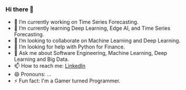 ### Hi there 👋

- 🔭 I’m currently working on Time Series Forecasting.
- 🌱 I’m currently learning Deep Learning, Edge AI, and Time Series Forecasting.
- 👯 I’m looking to collaborate on Machine Learning and Deep Learning.
- 🤔 I’m looking for help with Python for Finance.
- 💬 Ask me about Software Engineering, Machine Learning, Deep Learning and Big Data.
- 📫 How to reach me: [LinkedIn](https://www.linkedin.com/in/shrikant-naidu)
- 😄 Pronouns: ...
- ⚡ Fun fact: I'm a Gamer turned Programmer.

